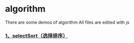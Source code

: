 # algorithm
There are some demos of algorithm
All files are edited with js

### [1、selectSort（选择排序）](https://github.com/shuiwenlan/algorithm/blob/master/selectSort.js)
